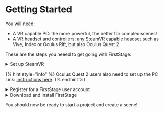 # Getting Started

You will need:

* A VR capable PC: the more powerful, the better for complex scenes!
* A VR headset and controllers: any SteamVR capable headset such as Vive, Index or Oculus Rift, but also Oculus Quest 2

These are the steps you neeed to get going with FirstStage:

<details>

<summary>Set up SteamVR</summary>

If you have a Vive or an Index headset, SteamVR will be installed while setting up your headset.

If you are using an Oculus Rift or Quest 2 or do not otherwise have SteamVR installed, you can [get it here](https://store.steampowered.com/app/250820/SteamVR/). You will also need to setup the link between the headset and the PC. You can download the [Oculus software here.](https://www.meta.com/gb/quest/setup/)

</details>

{% hint style="info" %}
Oculus Quest 2 users also need to set up the PC Link: [instructions here](oculus-quest.md).
{% endhint %}

<details>

<summary>Register for a FirstStage user account</summary>



</details>

<details>

<summary>Download and install FirstStage</summary>



</details>

You should now be ready to start a project and create a scene!
